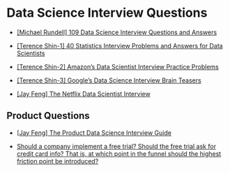 # Data Science Interview Questions



* [109 Data Science Interview Questions and Answers]:https://www.springboard.com/blog/data-science/data-science-interview-questions/
[[Michael Rundell] 109 Data Science Interview Questions and Answers](https://www.springboard.com/blog/data-science/data-science-interview-questions/)

* [40 Statistics Interview Problems and Answers for Data Scientists]:https://towardsdatascience.com/40-statistics-interview-problems-and-answers-for-data-scientists-6971a02b7eee
[[Terence Shin-1] 40 Statistics Interview Problems and Answers for Data Scientists](https://towardsdatascience.com/40-statistics-interview-problems-and-answers-for-data-scientists-6971a02b7eee)

* [Amazon’s Data Scientist Interview Practice Problems]:https://towardsdatascience.com/amazon-data-scientist-interview-practice-problems-15b9b86e86c6
[[Terence Shin-2] Amazon’s Data Scientist Interview Practice Problems](https://towardsdatascience.com/amazon-data-scientist-interview-practice-problems-15b9b86e86c6)

* [Google’s Data Science Interview Brain Teasers]:https://towardsdatascience.com/googles-data-science-interview-brain-teasers-7f3c1dc4ea7f
[[Terence Shin-3] Google’s Data Science Interview Brain Teasers](https://towardsdatascience.com/googles-data-science-interview-brain-teasers-7f3c1dc4ea7f)

* [The Netflix Data Scientist Interview]: https://towardsdatascience.com/the-netflix-data-scientist-interview-35093d4c20aa
[[Jay Feng] The Netflix Data Scientist Interview](https://towardsdatascience.com/the-netflix-data-scientist-interview-35093d4c20aa)




## Product Questions


* [The Product Data Science Interview Guide]: https://www.interviewquery.com/blog-product-data-science-interview/
[[Jay Feng] The Product Data Science Interview Guide](https://www.interviewquery.com/blog-product-data-science-interview/)

* [Should a company implement a free trial? Should the free trial ask for credit card info? That is, at which point in the funnel should the highest friction point be introduced?](https://productds.com/wp-content/uploads/insights_case_study.html)